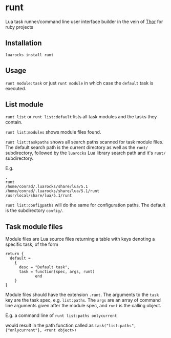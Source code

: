 runt
====

Lua task runner/command line user interface builder in the vein of [Thor][thor] for ruby projects

[thor]: http://whatisthor.com/

Installation
------------
    luarocks install runt

Usage
-----
`runt module:task` or just `runt module` in which case the `default` task is executed.

List module
-----------
`runt list` or `runt list:default` lists all task modules and the tasks they contain.

`runt list:modules` shows module files found.

`runt list:taskpaths` shows all search paths scanned for task module files. The default search path is the current directory as well as the `runt/` subdirectory, followed by the `luarocks` Lua library search path and it's `runt/` subdirectory.

E.g.
```
.
runt
/home/conrad/.luarocks/share/lua/5.1
/home/conrad/.luarocks/share/lua/5.1/runt
/usr/local/share/lua/5.1/runt
```

`runt list:configpaths` will do the same for configuration paths. The default is the subdirectory `config/`.

Task module files
-----------------

Module files are Lua source files returning a table with keys denoting a specific task, of the form
```
return {
  default =
    {
      desc = "Default task",
      task = function(spec, args, runt)
             end
    }
}
```
Module files should have the extension `.runt`. The arguments to the `task` key are the task spec, e.g. `list:paths`. The `args` are an array of command line arguments given after the module spec, and `runt` is the calling object.

E.g. a command line of ```runt list:paths onlycurrent```

would result in the path function called as ```task("list:paths", {"onlycurrent"}, <runt object>)```
